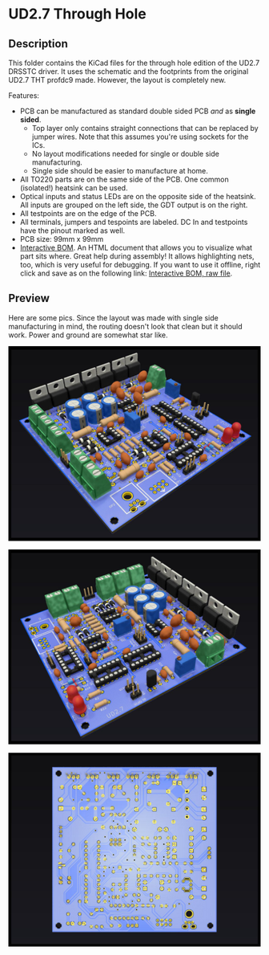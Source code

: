 # UD2.7 Through Hole

## Description

This folder contains the KiCad files for the through hole edition of the UD2.7 DRSSTC driver. It uses the schematic and the footprints from the original UD2.7 THT profdc9 made. However, the layout is completely new.

Features:

* PCB can be manufactured as standard double sided PCB *and* as **single sided**. 
	* Top layer only contains straight connections that can be replaced by jumper wires. Note that this assumes you're using sockets for the ICs.
	* No layout modifications needed for single or double side manufacturing. 
	* Single side should be easier to manufacture at home. 
* All TO220 parts are on the same side of the PCB. One common (isolated!) heatsink can be used.
* Optical inputs and status LEDs are on the opposite side of the heatsink. All inputs are grouped on the left side, the GDT output is on the right.
* All testpoints are on the edge of the PCB. 
* All terminals, jumpers and tespoints are labeled. DC In and testpoints have the pinout marked as well.
* PCB size: 99mm x 99mm
* [Interactive BOM](http://htmlpreview.github.io/?https://github.com/MMMZZZZ/DRSSTC-PCB-Pack/blob/master/ud27c%20thru%20hole/bom/ud27c%20Interactive%20BOM.html). An HTML document that allows you to visualize what part sits where. Great help during assembly! It allows highlighting nets, too, which is very useful for debugging. If you want to use it offline, right click and save as on the following link: [Interactive BOM, raw file](https://github.com/MMMZZZZ/DRSSTC-PCB-Pack/raw/master/ud27c%20thru%20hole/bom/ud27c%20Interactive%20BOM.html).

## Preview

Here are some pics. Since the layout was made with single side manufacturing in mind, the routing doesn't look that clean but it should work. Power and ground are somewhat star like. 

![UD2.7 THT Rendering 1](ud27c-preview-1.jpg)

![UD2.7 THT Rendering 2](ud27c-preview-2.jpg)

![UD2.7 THT Bottom](ud27c-preview-bottom.jpg)

